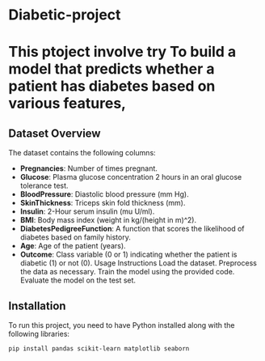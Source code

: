# Diabetic-project 
# This ptoject involve try To build a model that predicts whether a patient has diabetes based on various features,

## Dataset Overview

The dataset contains the following columns:
- **Pregnancies**: Number of times pregnant.
- **Glucose**: Plasma glucose concentration 2 hours in an oral glucose tolerance test.
- **BloodPressure**: Diastolic blood pressure (mm Hg).
- **SkinThickness**: Triceps skin fold thickness (mm).
- **Insulin**: 2-Hour serum insulin (mu U/ml).
- **BMI**: Body mass index (weight in kg/(height in m)^2).
- **DiabetesPedigreeFunction**: A function that scores the likelihood of diabetes based on family history.
- **Age**: Age of the patient (years).
- **Outcome**: Class variable (0 or 1) indicating whether the patient is diabetic (1) or not (0).
Usage Instructions
Load the dataset.
Preprocess the data as necessary.
Train the model using the provided code.
Evaluate the model on the test set.
## Installation

To run this project, you need to have Python installed along with the following libraries:
```bash
pip install pandas scikit-learn matplotlib seaborn
